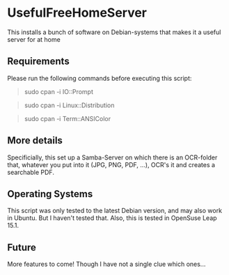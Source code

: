 # UsefulFreeHomeServer

This installs a bunch of software on Debian-systems that makes it a useful server for at home

## Requirements

Please run the following commands before executing this script:

> sudo cpan -i IO::Prompt

> sudo cpan -i Linux::Distribution

> sudo cpan -i Term::ANSIColor

## More details

Specificially, this set up a Samba-Server on which there is an OCR-folder that, whatever you put
into it (JPG, PNG, PDF, ...), OCR's it and creates a searchable PDF.

## Operating Systems

This script was only tested to the latest Debian version, and may also work in Ubuntu. But I haven't 
tested that. Also, this is tested in OpenSuse Leap 15.1.

## Future

More features to come! Though I have not a single clue which ones...
